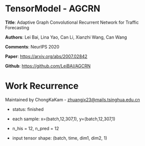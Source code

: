 # TensorModel - AGCRN
**Title**: Adaptive Graph Convolutional Recurrent Network for Traffic Forecasting

**Authors**: Lei Bai, Lina Yao, Can Li, Xianzhi Wang, Can Wang

**Comments**: NeurIPS 2020

**Paper**: https://arxiv.org/abs/2007.02842

**Github**: https://github.com/LeiBAI/AGCRN

# Work Recurrence

Maintained by ChongKaKam - zhuangjx23@mails.tsinghua.edu.cn

+ status: finished

+ each sample: x=(batch,12,307,1), y=(batch,12,307,1)

+ n_his = 12, n_pred = 12

+ input tensor shape: (batch, time, dim1, dim2, 1)